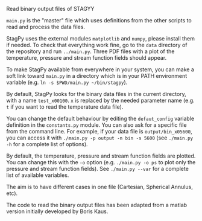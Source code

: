 Read binary output files of STAGYY

`main.py` is the "master" file which uses definitions from the other scripts to
read and process the data files.

StagPy uses the external modules `matplotlib` and `numpy`, please install them
if needed. To check that everything work fine, go to the `data` directory of
the repository and run `../main.py`. Three PDF files with a plot of the
temperature, pressure and stream function fields should appear.

To make StagPy available from everywhere in your system, you can make a soft
link toward `main.py` in a directory which is in your PATH environment variable
(e.g. `ln -s $PWD/main.py ~/bin/stagpy`).

By default, StagPy looks for the binary data files in the current directory,
with a name `test_x00100`. `x` is replaced by the needed parameter name (e.g.
`t` if you want to read the temperature data file).

You can change the default behaviour by editing the `defaut_config` variable
definition in the `constants.py` module. You can also ask for a specific file
from the command line. For example, if your data file is `output/bin_x05600`,
you can access it with `./main.py -p output -n bin -s 5600` (see `./main.py -h`
for a complete list of options).

By default, the temperature, pressure and stream function fields are plotted.
You can change this with the `-o` option (e.g. `./main.py -o ps` to plot only
the pressure and stream function fields). See `./main.py --var` for a complete
list of available variables.

The aim is to have different cases in one file (Cartesian, Spherical Annulus,
etc).

The code to read the binary output files has been adapted from a matlab version
initially developed by Boris Kaus.

